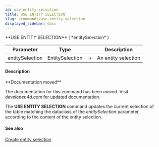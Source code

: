 ```yaml
---
id: use-entity-selection
title: USE ENTITY SELECTION
slug: /commands/use-entity-selection
displayed_sidebar: docs
---
```


<!--REF #_command_.USE ENTITY SELECTION.Syntax-->**USE ENTITY SELECTION** ( *entitySelection* )<!-- END REF-->
<!--REF #_command_.USE ENTITY SELECTION.Params-->
| Parameter | Type |  | Description |
| --- | --- | --- | --- |
| entitySelection | EntitySelection | &srarr; | An entity selection |

<!-- END REF-->

#### Description 

<!--REF #_command_.USE ENTITY SELECTION.Summary-->**Documentation moved**

The documentation for this command has been moved.<!-- END REF--> Visit *developer.4d.com* for updated documentation.

The **USE ENTITY SELECTION** command updates the current selection of the table matching the dataclass of the *entitySelection* parameter, according to the content of the entity selection.

#### See also 

[Create entity selection](create-entity-selection.md)  